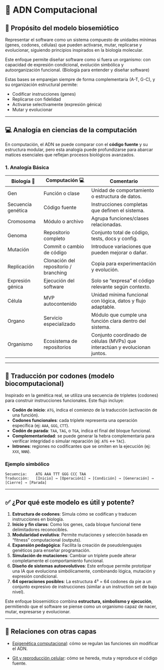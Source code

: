 # 🧬 ADN Computacional

## 🧬 Propósito del modelo biosemiótico
Representar el software como un sistema compuesto de unidades mínimas (genes, codones, células) que pueden activarse, mutar, replicarse y evolucionar, siguiendo principios inspirados en la biología molecular.

Este enfoque permite diseñar software como si fuera un organismo: con capacidad de expresión condicional, evolución simbólica y autoorganización funcional. (Biología para entender y diseñar software)

Estas bases se emparejan siempre de forma complementaria (A-T, G-C), y su organización estructural permite:
- Codificar instrucciones (genes)
- Replicarse con fidelidad
- Activarse selectivamente (expresión génica)
- Mutar y evolucionar

---

## 💻 Analogía en ciencias de la computación

En computación, el ADN se puede comparar con el **código fuente** y su estructura modular, pero esta analogía puede profundizarse para abarcar matices esenciales que reflejan procesos biológicos avanzados.

### 1. Analogía Básica

| Biología 🧬         | Computación 💻                               | Comentario                                      |
|--------------------|----------------------------------------------|-------------------------------------------------|
| Gen                | Función o clase                              | Unidad de comportamiento o estructura de datos. |
| Secuencia genética | Código fuente                                | Instrucciones completas que definen el sistema. |
| Cromosoma          | Módulo o archivo                             | Agrupa funciones/clases relacionadas.           |
| Genoma             | Repositorio completo                         | Conjunto total de código, tests, docs y config. |
| Mutación           | Commit o cambio de código                    | Introduce variaciones que pueden mejorar o dañar. |
| Replicación        | Clonación del repositorio / branching        | Copia para experimentación y evolución.         |
| Expresión génica   | Ejecución del software                       | Solo se “expresa” el código relevante según contexto. |
| Célula             | MVP autocontenido                            | Unidad mínima funcional con lógica, datos y flujo adaptable. |
| Organo             | Servicio especializado                       | Módulo que cumple una función clara dentro del sistema. |
| Organismo          | Ecosistema de repositorios                   | Conjunto coordinado de células (MVPs) que interactúan y evolucionan juntos. |

---

## 🧬 Traducción por codones (modelo biocomputacional)

Inspirado en la genética real, se utiliza una secuencia de tripletes (codones) para construir instrucciones funcionales. Este flujo incluye:

- **Codón de inicio**: `ATG`, indica el comienzo de la traducción (activación de una función).
- **Codones funcionales**: cada triplete representa una operación específica (ej: `AAA`, `GGG`, `CTT`).
- **Codón de parada**: `TAA`, `TAG`, o `TGA`, indica el final del bloque funcional.
- **Complementariedad**: se puede generar la hebra complementaria para verificar integridad o simular reparación (ej: `ATG` ↔ `TAC`).
- **Intrones**: regiones no codificantes que se omiten en la ejecución (ej: `XXX`, `NNN`).

### Ejemplo simbólico
```
Secuencia:    ATG AAA TTT GGG CCC TAA
Traducción:   [Inicio] → [Operación1] → [Condición] → [Generación] → [Cierre] → [Parada]
```

---

## ✅ ¿Por qué este modelo es útil y potente?

1. **Estructura de codones**: Simula cómo se codifican y traducen instrucciones en biología.
2. **Inicio y fin claros**: Como los genes, cada bloque funcional tiene delimitadores reconocibles.
3. **Modularidad evolutiva**: Permite mutaciones y selección basada en “fitness” computacional (outputs).
4. **Expansión pedagógica**: Facilita la creación de pseudolenguajes genéticos para enseñar programación.
5. **Simulación de mutaciones**: Cambiar un triplete puede alterar completamente el comportamiento funcional.
6. **Diseño de sistemas autoevolutivos**: Este enfoque permite prototipar una IA que evoluciona simbólicamente, combinando lógica, mutación y expresión condicional.
7. **64 operaciones posibles**: La estructura 4³ = 64 codones da pie a un conjunto expresivo de instrucciones (similar a un instruction set de bajo nivel).

Este enfoque biosemiótico combina **estructura, simbolismo y ejecución**, permitiendo que el software se piense como un organismo capaz de nacer, mutar, expresarse y evolucionar.

---

## 🔗 Relaciones con otras capas

- [Epigenética computacional](04_Cross_Cutting/Biosemiótica_software/01_epigenetica_computacional.md): cómo se regulan las funciones sin modificar el ADN.

- [Git y reproducción celular](05_Methodology/Biosemiótica_software/01_git_y_reproduccion_celular.md): cómo se hereda, muta y reproduce el código fuente.



